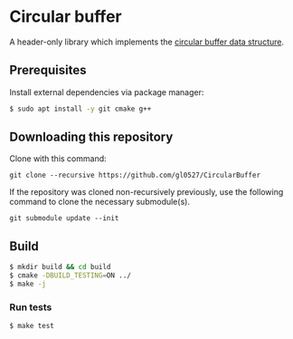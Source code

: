 # Circular buffer

A header-only library which implements the [circular buffer data structure](https://en.wikipedia.org/wiki/Circular_buffer).

## Prerequisites

Install external dependencies via package manager:
```sh
$ sudo apt install -y git cmake g++
```

## Downloading this repository

Clone with this command:
```
git clone --recursive https://github.com/gl0527/CircularBuffer
```

If the repository was cloned non-recursively previously, use the following command to clone the necessary submodule(s).
```
git submodule update --init
```

## Build

```sh
$ mkdir build && cd build
$ cmake -DBUILD_TESTING=ON ../
$ make -j
```

### Run tests
```sh
$ make test
```
